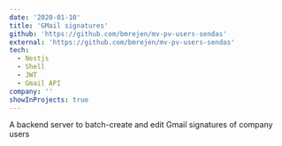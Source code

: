 ```yaml
---
date: '2020-01-10'
title: 'GMail signatures'
github: 'https://github.com/bmrejen/mv-pv-users-sendas'
external: 'https://github.com/bmrejen/mv-pv-users-sendas'
tech:
  - Nestjs
  - Shell
  - JWT
  - Gmail API
company: ''
showInProjects: true
---
```


A backend server to batch-create and edit Gmail signatures of company users
